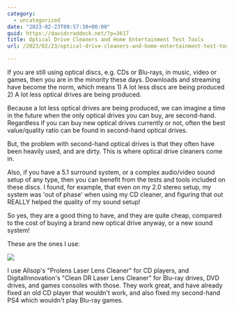 ```yaml
---
category:
  - uncategorized
date: "2023-02-23T09:57:30+00:00"
guid: https://davidcraddock.net/?p=3617
title: Optical Drive Cleaners and Home Entertainment Test Tools
url: /2023/02/23/optical-drive-cleaners-and-home-entertainment-test-tools/

---
```

If you are still using optical discs, e.g. CDs or Blu-rays, in music, video or games, then you are in the minority these days. Downloads and streaming have become the norm, which means 1) A lot less discs are being produced 2) A lot less optical drives are being produced.

Because a lot less optical drives are being produced, we can imagine a time in the future when the only optical drives you can buy, are second-hand. Regardless if you can buy new optical drives currently or not, often the best value/quality ratio can be found in second-hand optical drives.

But, the problem with second-hand optical drives is that they often have been heavily used, and are dirty. This is where optical drive cleaners come in.

Also, if you have a 5.1 surround system, or a complex audio/video sound setup of any type, then you can benefit from the tests and tools included on these discs. I found, for example, that even on my 2.0 stereo setup, my system was 'out of phase' when using my CD cleaner, and figuring that out REALLY helped the quality of my sound setup!

So yes, they are a good thing to have, and they are quite cheap, compared to the cost of buying a brand new optical drive anyway, or a new sound system!

These are the ones I use:

[![](/wp-content/uploads/2023/02/20230223_094304.jpg)](/wp-content/uploads/2023/02/20230223_094304.jpg)

I use Allsop's "Prolens Laser Lens Cleaner" for CD players, and DigitalInnovation's "Clean DR Laser Lens Cleaner" for Blu-ray drives, DVD drives, and games consoles with those. They work great, and have already fixed an old CD player that wouldn't work, and also fixed my second-hand PS4 which wouldn't play Blu-ray games.
